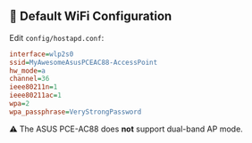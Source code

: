 ## 📶 Default WiFi Configuration
Edit `config/hostapd.conf`:

```ini
interface=wlp2s0
ssid=MyAwesomeAsusPCEAC88-AccessPoint
hw_mode=a
channel=36
ieee80211n=1
ieee80211ac=1
wpa=2
wpa_passphrase=VeryStrongPassword
```

⚠️ The ASUS PCE-AC88 does **not** support dual-band AP mode.
